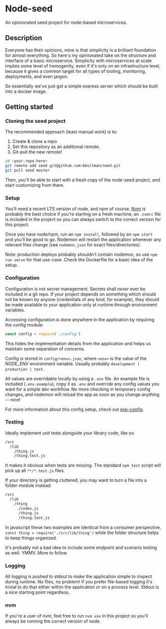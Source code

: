 # Node-seed

An opinionated seed project for node-based microservices.

## Description

Everyone has their opinions, mine is that simplicity is a brilliant foundation for almost everything. So here's my opinionated take on the structure and interface of a basic microservice. Simplicity with microservices at scale implies some level of homogenity, even if it's only on an infrastructure level, because it gives a common target for all types of tooling, monitoring, deployments, and even jargon.

So essentially we've just got a simple express server which should be built into a docker image.

## Getting started

### Cloning the seed project

The recommended approach (least manual work) is to:

1. Create & clone a repo
2. Set this repository as an additional remote.
3. Git-pull the new remote!

```sh
cd <your-repo-here>
git remote add seed git@github.com:bbultman/seed.git
git pull seed master
```

Then, you'll be able to start with a fresh copy of the node-seed project, and start customizing from there.

### Setup

You'll need a recent LTS version of node, and npm of course. [Nvm](https://github.com/creationix/nvm) is probably the best choice if you're starting on a fresh machine, an `.nvmrc` file is included in the project so you can always switch to the correct version for this project.

Once you have node/npm, run an `npm install`, followed by an `npm start` and you'll be good to go. Nodemon will restart the application whenever any relevant files change (see `nodemon.json` for exact files/directories).

Note: production deploys probably shouldn't contain nodemon, so use `npm run serve` for that use-case. Check the Dockerfile for a basic idea of the setup.

### Configuration

Configuration is not secret management. Secrets shall _never_ ever be included in a git repo. If your project depends on something which should not be known by anyone (credentials of any kind, for example), they should be made available to your application only at runtime through environment variables.

Accessing configuration is done anywhere in the application by requiring the config module:

```javascript
const config = require('./config')
```

This hides the implementation details from the application and helps us maintain some separation of concerns.

Config is stored in `config/<env>.json`, where `<env>` is the value of the NODE_ENV environment variable. Usually probably `development | production | test`.

All values are overridable locally by using a `.env` file. An example file is included (`.env.example`), copy it as `.env` and override any config values you want for a simple dev workflow. No more checking in temporary config changes, and nodemon will reload the app as soon as you change anything -- nice!

For more information about this config setup, check out [exp-config](https://www.npmjs.com/package/exp-config).

### Testing

Ideally implement unit tests alongside your library code, like so:

```sh
/src
  /lib
    /thing.js
    /thing.test.js
```

It makes it obvious when tests are missing. The standard `npm test` script will pick up all `**/*.test.js` files.

If your directory is getting cluttered, you may want to turn a file into a folder-module instead:

```sh
/src
  /lib
    /thing
      /index.js
      /thing.js
      /thing.test.js
```

In javascript these two examples are identical from a consumer perspective, `const thing = require('./src/lib/thing')` while the folder structure helps to keep things organized.

It's probably not a bad idea to include some endpoint and scenario testing as well. YMMV. More to follow.

### Logging

All logging is pushed to stdout to make the application simple to inspect during runtime. No files, no problem! If you prefer file-based logging it's trivial to do that either within the application or on a process level. Stdout is a nice starting point regardless.

### nvm

If you're a user of nvm, feel free to run `nvm use` in this project so you'll always be running the correct version of node.
